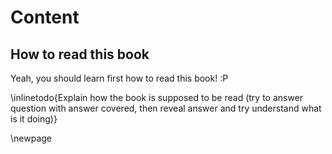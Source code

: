 # Content

## How to read this book

Yeah, you should learn first how to read this book! :P

\inlinetodo{Explain how the book is supposed to be read (try to answer question with answer
covered, then reveal answer and try understand what is it doing)}

\newpage

<!-- vim:set filetype=markdown.pandoc : -->
